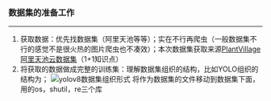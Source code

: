 ### 数据集的准备工作

---

1. 获取数据：优先找数据集（阿里天池等等）；实在不行再爬虫（一般数据集不行的感觉不是很火热的图片爬虫也不凑效）；本次数据集获取来源[PlantVillage阿里天池云数据集](https://tianchi.aliyun.com/dataset/160100)（1+1知识点）
2. 将获取的数据做成完整的训练集：理解数据集组织的结构，比如YOLO组织的结构为；
![yolov8数据集组织形式](D:\life\grade_two_2\yolo8\note.assets\yolov8数据集组织结构.png)
将作为数据集的文件移动到数据集下面，用的os，shutil，re三个库
